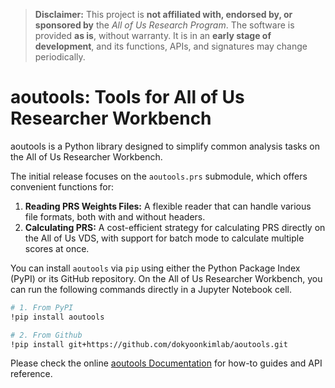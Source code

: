 > **Disclaimer:** This project is **not affiliated with, endorsed by, or
> sponsored by** the *All of Us Research Program*. The software is provided **as
> is**, without warranty. It is in an **early stage of development**, and its
> functions, APIs, and signatures may change periodically.

# aoutools: Tools for All of Us Researcher Workbench

aoutools is a Python library designed to simplify common analysis tasks on the
All of Us Researcher Workbench.

The initial release focuses on the `aoutools.prs` submodule, which offers
convenient functions for:

1.  **Reading PRS Weights Files:** A flexible reader that can handle various
    file formats, both with and without headers.
2.  **Calculating PRS:** A cost-efficient strategy for calculating PRS directly
    on the All of Us VDS, with support for batch mode to calculate multiple
    scores at once.

You can install `aoutools` via `pip` using either the Python Package Index
(PyPI) or its GitHub repository. On the All of Us Researcher Workbench, you can
run the following commands directly in a Jupyter Notebook cell.

```bash
# 1. From PyPI
!pip install aoutools

# 2. From Github
!pip install git+https://github.com/dokyoonkimlab/aoutools.git
```

Please check the online [aoutools
Documentation](https://aoutools.readthedocs.io) for how-to guides and API
reference.
